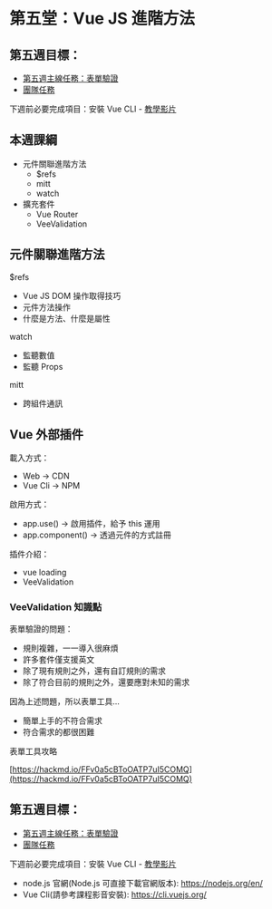 # 第五堂：Vue JS 進階方法
## 第五週目標：

- [第五週主線任務：表單驗證](https://rpg.hexschool.com/training/18/task?type=detail&id=183)
- [團隊任務](https://hackmd.io/48giA5JYRlqTNrI5i3Ez4g)

下週前必要完成項目：安裝 Vue CLI - [教學影片](https://courses.hexschool.com/courses/vue-2021/lectures/31457473)




## 本週課綱

-  元件關聯進階方法
    -  $refs
    -  mitt
    -  watch
-  擴充套件
    -  Vue Router
    -  VeeValidation

## 元件關聯進階方法

$refs

- Vue JS DOM 操作取得技巧
- 元件方法操作
- 什麼是方法、什麼是屬性


watch

- 監聽數值
- 監聽 Props

mitt

- 跨組件通訊


## Vue 外部插件

載入方式：

- Web -> CDN
- Vue Cli -> NPM

啟用方式：

- app.use() -> 啟用插件，給予 this 運用
- app.component() -> 透過元件的方式註冊

插件介紹：

- vue loading
- VeeValidation

### VeeValidation 知識點

表單驗證的問題：

- 規則複雜，一一導入很麻煩
- 許多套件僅支援英文
- 除了現有規則之外，還有自訂規則的需求
- 除了符合目前的規則之外，還要應對未知的需求

因為上述問題，所以表單工具...

- 簡單上手的不符合需求
- 符合需求的都很困難

表單工具攻略

[https://hackmd.io/FFv0a5cBToOATP7uI5COMQ](https://hackmd.io/FFv0a5cBToOATP7uI5COMQ)


## 第五週目標：

- [第五週主線任務：表單驗證](https://rpg.hexschool.com/training/18/task?type=detail&id=183)
- [團隊任務](https://hackmd.io/48giA5JYRlqTNrI5i3Ez4g)

下週前必要完成項目：安裝 Vue CLI - [教學影片](https://courses.hexschool.com/courses/vue-2021/lectures/31457473)

- node.js 官網(Node.js 可直接下載官網版本): https://nodejs.org/en/
- Vue Cli(請參考課程影音安裝): https://cli.vuejs.org/